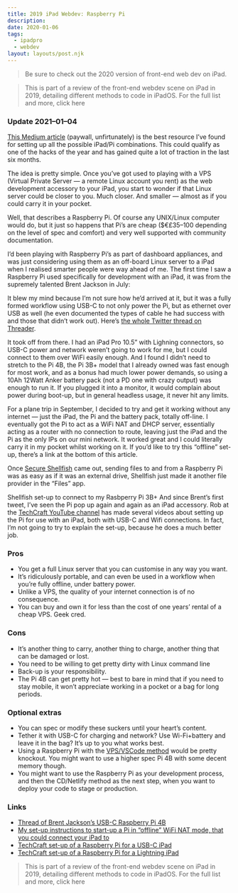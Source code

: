 ```yaml
---
title: 2019 iPad Webdev: Raspberry Pi
description: 
date: 2020-01-06
tags:
  - ipadpro
  - webdev
layout: layouts/post.njk
---
```


> Be sure to check out the 2020 version of front-end web dev on iPad.

> This is part of a review of the front-end webdev scene on iPad in 2019, detailing different methods to code in iPadOS. For the full list and more, click here

### Update 2021–01–04
[This Medium article](https://medium.com/sausheong/setting-up-a-raspberry-pi-4-as-an-development-machine-for-your-ipad-pro-3813f872fccc) (paywall, unfirtunately) is the best resource I’ve found for setting up all the possible iPad/Pi combinations.
This could qualify as one of the hacks of the year and has gained quite a lot of traction in the last six months.

The idea is pretty simple. Once you’ve got used to playing with a VPS (Virtual Private Server — a remote Linux account you rent) as the web development accessory to your iPad, you start to wonder if that Linux server could be closer to you. Much closer. And smaller — almost as if you could carry it in your pocket.

Well, that describes a Raspberry Pi. Of course any UNIX/Linux computer would do, but it just so happens that Pi’s are cheap ($€£35–100 depending on the level of spec and comfort) and very well supported with community documentation.

I’d been playing with Raspberry Pi’s as part of dashboard appliances, and was just considering using them as an off-board Linux server to a iPad when I realised smarter people were way ahead of me. The first time I saw a Raspberry Pi used specifically for development with an iPad, it was from the supremely talented Brent Jackson in July:

It blew my mind because I’m not sure how he’d arrived at it, but it was a fully formed workflow using USB-C to not only power the Pi, but as ethernet over USB as well (he even documented the types of cable he had success with and those that didn’t work out). Here’s [the whole Twitter thread on Threader](https://threader.app/thread/1147555688933154816).

It took off from there. I had an iPad Pro 10.5” with Lighning connectors, so USB-C power and network weren’t going to work for me, but I could connect to them over WiFi easily enough. And I found I didn’t need to stretch to the Pi 4B, the Pi 3B+ model that I already owned was fast enough for most work, and as a bonus had much lower power demands, so using a 10Ah 12Watt Anker battery pack (not a PD one with crazy output) was enough to run it. If you plugged it into a monitor, it would complain about power during boot-up, but in general headless usage, it never hit any limits.

For a plane trip in September, I decided to try and get it working without any internet — just the iPad, the Pi and the battery pack, totally off-line. I eventually got the Pi to act as a WiFi NAT and DHCP server, essentially acting as a router with no connection to route, leaving just the iPad and the Pi as the only IPs on our mini network. It worked great and I could literally carry it in my pocket whilst working on it. If you’d like to try this “offline” set-up, there’s a link at the bottom of this article.

Once [Secure Shellfish](https://secureshellfish.app/) came out, sending files to and from a Raspberry Pi was as easy as if it was an external drive, Shellfish just made it another file provider in the “Files” app.

Shellfish set-up to connect to my Rasbperry Pi 3B+
And since Brent’s first tweet, I’ve seen the Pi pop up again and again as an iPad accessory. Rob at the [TechCraft YouTube channel](https://www.youtube.com/channel/UCT-GpMtIFhX9EMA0Eauevhw) has made several videos about setting up the Pi for use with an iPad, both with USB-C and Wifi connections. In fact, I’m not going to try to explain the set-up, because he does a much better job.

### Pros
- You get a full Linux server that you can customise in any way you want.
- It’s ridiculously portable, and can even be used in a workflow when you’re fully offline, under battery power.
- Unlike a VPS, the quality of your internet connection is of no consequence.
- You can buy and own it for less than the cost of one years’ rental of a cheap VPS.
Geek cred.

### Cons
- It’s another thing to carry, another thing to charge, another thing that can be damaged or lost.
- You need to be willing to get pretty dirty with Linux command line
- Back-up is your responsibility.
- The Pi 4B can get pretty hot — best to bare in mind that if you need to stay mobile, it won’t appreciate working in a pocket or a bag for long periods.

### Optional extras
- You can spec or modify these suckers until your heart’s content.
- Tether it with USB-C for charging and network? Use Wi-Fi+battery and leave it in the bag? It’s up to you what works best.
- Using a Raspberry Pi with the [VPS/VSCode method](https://medium.com/p/18f482f3a976) would be pretty knockout. You might want to use a higher spec Pi 4B with some decent memory though.
- You might want to use the Raspberry Pi as your development process, and then the CD/Netlify method as the next step, when you want to deploy your code to stage or production.

### Links
- [Thread of Brent Jackson’s USB-C Raspberry Pi 4B](https://threader.app/thread/1147555688933154816)
- [My set-up instructions to start-up a Pi in “offline” WiFi NAT mode, that you could connect your iPad to](https://gist.github.com/pixelthing/2d9d335cdd3632210febf2d2a15b5365)
- [TechCraft set-up of a Raspberry Pi for a USB-C iPad](https://youtu.be/ebYB9rVHaeg)
- [TechCraft set-up of a Raspberry Pi for a Lightning iPad](https://youtu.be/YbvSS8MJm2s)

> This is part of a review of the front-end webdev scene on iPad in 2019, detailing different methods to code in iPadOS. For the full list and more, click here